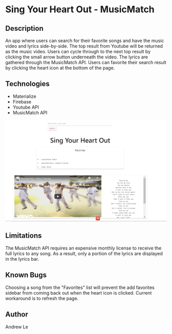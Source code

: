 # Sing Your Heart Out - MusicMatch

## Description

An app where users can search for their favorite songs and have the music video and lyrics side-by-side. The top result from Youtube will be returned as the music video. Users can cycle through to the next top result by clicking the small arrow button underneath the video. The lyrics are gathered through the MusicMatch API. Users can favorite their search result by clicking the heart icon at the bottom of the page.

## Technologies

- Materialize
- Firebase
- Youtube API
- MusicMatch API

![screenshot](./Capture4.PNG)

## Limitations

The MusicMatch API requires an expensive monthly license to receive the full lyrics to any song. As a result, only a portion of the lyrics are displayed in the lyrics bar.

## Known Bugs

Choosing a song from the "Favorites" list will prevent the add favorites sidebar from coming back out when the heart icon is clicked. Current workaround is to refresh the page.

## Author

Andrew Le
